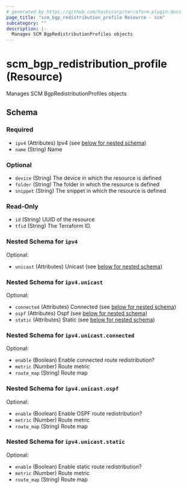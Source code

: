 ```yaml
---
# generated by https://github.com/hashicorp/terraform-plugin-docs
page_title: "scm_bgp_redistribution_profile Resource - scm"
subcategory: ""
description: |-
  Manages SCM BgpRedistributionProfiles objects
---
```


# scm_bgp_redistribution_profile (Resource)

Manages SCM BgpRedistributionProfiles objects



<!-- schema generated by tfplugindocs -->
## Schema

### Required

- `ipv4` (Attributes) Ipv4 (see [below for nested schema](#nestedatt--ipv4))
- `name` (String) Name

### Optional

- `device` (String) The device in which the resource is defined
- `folder` (String) The folder in which the resource is defined
- `snippet` (String) The snippet in which the resource is defined

### Read-Only

- `id` (String) UUID of the resource
- `tfid` (String) The Terraform ID.

<a id="nestedatt--ipv4"></a>
### Nested Schema for `ipv4`

Optional:

- `unicast` (Attributes) Unicast (see [below for nested schema](#nestedatt--ipv4--unicast))

<a id="nestedatt--ipv4--unicast"></a>
### Nested Schema for `ipv4.unicast`

Optional:

- `connected` (Attributes) Connected (see [below for nested schema](#nestedatt--ipv4--unicast--connected))
- `ospf` (Attributes) Ospf (see [below for nested schema](#nestedatt--ipv4--unicast--ospf))
- `static` (Attributes) Static (see [below for nested schema](#nestedatt--ipv4--unicast--static))

<a id="nestedatt--ipv4--unicast--connected"></a>
### Nested Schema for `ipv4.unicast.connected`

Optional:

- `enable` (Boolean) Enable connected route redistribution?
- `metric` (Number) Route metric
- `route_map` (String) Route map


<a id="nestedatt--ipv4--unicast--ospf"></a>
### Nested Schema for `ipv4.unicast.ospf`

Optional:

- `enable` (Boolean) Enable OSPF route redistribution?
- `metric` (Number) Route metric
- `route_map` (String) Route map


<a id="nestedatt--ipv4--unicast--static"></a>
### Nested Schema for `ipv4.unicast.static`

Optional:

- `enable` (Boolean) Enable static route redistribution?
- `metric` (Number) Route metric
- `route_map` (String) Route map
